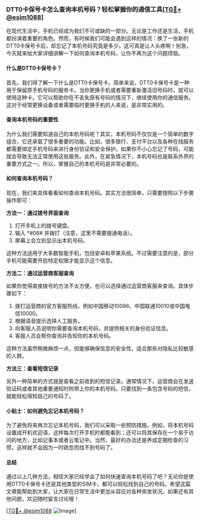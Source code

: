 ### DTT0卡保号卡怎么查询本机号码？轻松掌握你的通信工具[[TG💪+ @esim1088](https://t.me/s/esim1088)]

在现代生活中，手机已经成为我们不可或缺的一部分。无论是工作还是生活，手机都扮演着重要的角色。然而，有时候我们可能会遇到这样的情况：换了一张新的DTT0卡保号卡后，却忘记了本机号码究竟是多少。这可真是让人头疼啊！别急，今天就来给大家详细讲解一下如何查询本机号码，让你不再为这个问题烦恼。

#### 什么是DTT0卡保号卡？

首先，我们得了解一下什么是DTT0卡保号卡。简单来说，DTT0卡保号卡是一种用于保留原手机号码的服务卡。当你更换手机或者需要重新激活旧号码时，就可以使用这种卡。它可以帮助你在不丢失原有号码的情况下，继续使用你的通信服务。这对于经常更换设备或者需要临时更换手机的人来说，是非常实用的。

#### 查询本机号码的重要性

为什么我们需要知道自己的本机号码呢？其实，本机号码不仅仅是一个简单的数字组合，它还承载了很多重要的功能。比如，很多银行、支付平台以及各种在线服务都需要绑定手机号码来进行身份验证和安全保护。如果你不小心忘记了号码，可能就会导致无法正常使用这些服务。此外，在紧急情况下，本机号码也是联系外界的重要方式之一。所以，掌握自己的本机号码是非常必要的。

#### 如何查询本机号码？

现在，我们来具体看看如何查询本机号码。其实方法很简单，只需要按照以下步骤操作即可：

**方法一：通过拨号界面查询**

1. 打开手机上的拨号键盘。
2. 输入 *#06# 并拨打（注意，这里不需要接通电话）。
3. 屏幕上会立刻显示出本机号码。

这种方法适用于大多数智能手机，包括安卓和苹果系统。不过需要注意的是，部分手机可能需要开启特定权限才能显示这个信息。

**方法二：通过运营商客服查询**

如果你觉得直接拨号的方法不太方便，也可以选择通过运营商客服来查询。具体步骤如下：

1. 拨打运营商的官方客服热线，例如中国移动10086、中国联通10010或中国电信10000。
2. 根据语音提示选择人工服务。
3. 向客服人员说明你需要查询本机号码，并提供相关的身份验证信息。
4. 客服人员会帮你查询并告知你的本机号码。

这种方法虽然稍微麻烦一点，但能够确保信息的安全性，适合那些对隐私比较敏感的人群。

**方法三：查看短信记录**

另外一种简单的方式就是查看之前收到的短信记录。通常情况下，运营商会在发送验证码或者其他重要通知时附带上你的本机号码。只要找到一条包含号码的短信，就能轻松得知自己的号码了。

#### 小贴士：如何避免忘记本机号码？

为了避免将来再次忘记本机号码，我们可以采取一些预防措施。例如，将本机号码设置成开机欢迎语，这样每次打开手机时都能看到；还可以将其保存在一个易于访问的地方，比如记事本或者云笔记中。当然，最好的办法还是养成定期检查的习惯，这样就不会因为一时疏忽而找不到号码了。

#### 总结

通过以上几种方法，相信大家已经学会了如何快速查询本机号码了吧？无论你是使用DTT0卡保号卡还是其他类型的SIM卡，都可以轻松找到自己的号码。希望这篇文章能帮助到大家，让大家在日常生活中更加从容应对各种突发状况。如果还有其他问题，欢迎随时留言讨论哦！

[[TG💪+ @esim1088](https://t.me/s/esim1088) ![Image](https://i.postimg.cc/4NQfJmqS/Snipaste-2025-05-13-00-14-12.png)]